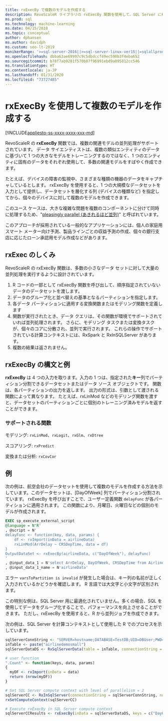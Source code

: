```yaml
---
title: rxExecBy で複数のモデルを作成する
description: RevoScaleR ライブラリの rxExecBy 関数を使用して、SQL Server に格納されているマシン データに対して複数のミニモデルを構築します。
ms.prod: sql
ms.technology: machine-learning
ms.date: 04/15/2018
ms.topic: conceptual
author: dphansen
ms.author: davidph
ms.custom: seo-lt-2019
monikerRange: '>=sql-server-2016||>=sql-server-linux-ver15||=sqlallproducts-allversions'
ms.openlocfilehash: dbba63ae69997c9c5dbdccf49ec590b3f4eba652
ms.sourcegitcommit: b78f7ab9281f570b87f96991ebd9a095812cc546
ms.translationtype: HT
ms.contentlocale: ja-JP
ms.lasthandoff: 01/31/2020
ms.locfileid: "73727485"
---
```

# <a name="creating-multiple-models-using-rxexecby"></a>rxExecBy を使用して複数のモデルを作成する
[!INCLUDE[appliesto-ss-xxxx-xxxx-xxx-md](../../includes/appliesto-ss-xxxx-xxxx-xxx-md.md)]

RevoScaleR の **rxExecBy** 関数では、複数の関連モデルの並列処理がサポートされています。 データ サイエンティストは、複数の類似エンティティのデータに基づいて 1 つの大きなモデルをトレーニングするのではなく、1 つのエンティティに固有のデータをそれぞれ使用して、多数の関連モデルをすばやく作成できます。 

たとえば、デバイスの障害の監視中、さまざまな種類の機器のデータをキャプチャしているとします。 rxExecBy を使用すると、1 つの大規模なデータセットを入力として提供し、データセットを層化する列 (デバイスの種類など) を指定してから、個々のデバイスに対して複数のモデルを作成できます。

このユース ケースは、大きな複雑な問題を複数のコンポーネントに分けて同時に処理するため、"[pleasingly parallel (あきれるほど並列)](https://en.wikipedia.org/wiki/Embarrassingly_parallel)" と呼ばれています。

このアプローチが採用されている一般的なアプリケーションには、個人の家庭用スマート メーター向け予測、製品ラインごとの収益予測の作成、個々の銀行支店に応じたローン承認用モデル作成などがあります。

## <a name="how-rxexec-works"></a>rxExec のしくみ

RevoScaleR の rxExecBy 関数は、多数の小さなデータ セットに対して大量の並列処理を実行するように設計されています。

1. R コードの一部として rxExecBy 関数を呼び出して、順序指定されていないデータのデータセットを渡します。
2. データのグループ化と並べ替えの基準となるパーティションを指定します。
3. 各データ パーティションに適用する変換関数またはモデリング関数を定義します
4. 関数が実行されたとき、データ クエリは、その関数が環境でサポートされていれば並列処理されます。 さらに、モデリング タスクまたは変換タスクが、個々のコアに分散され、並列で実行されます。 これらの操作でサポートされている計算コンテキストには、RxSpark と RxInSQLServer があります。
5. 複数の結果は返されません。

## <a name="rxexecby-syntax-and-examples"></a>rxExecBy の構文と例

**rxExecBy** は 4 つの入力を取ります。入力の 1 つは、指定された**キー**列でパーティション分割できるデータセットまたはデータ ソース オブジェクトです。 関数は、各パーティションの出力を返します。 出力の形式は、引数として渡される関数によって異なります。 たとえば、rxLinMod などのモデリング関数を渡すと、データセットのパーティションごとに個別のトレーニング済みモデルを返すことができます。

### <a name="supported-functions"></a>サポートされる関数

モデリング: `rxLinMod`、`rxLogit`、`rxGlm`、`rxDtree`

スコアリング: `rxPredict`

変換または分析: `rxCovCor`

## <a name="example"></a>例

次の例は、航空会社のデータセットを使用して複数のモデルを作成する方法を示しています。このデータセットは、[DayOfWeek] 列でパーティション分割されています。 rxExecBy を呼び出すことで、ユーザー定義関数 `delayFunc` が各パーティションに適用されます。 この関数により、月曜日、火曜日などの個別のモデルが作成されます。

```sql
EXEC sp_execute_external_script
@language = N'R'
, @script = N'
delayFunc <- function(key, data, params) { 
    df <- rxImport(inData = airlineData) 
    rxLinMod(ArrDelay ~ CRSDepTime, data = df) 
} 
OutputDataSet <- rxExecBy(airlineData, c("DayOfWeek"), delayFunc)
'
, @input_data_1 = N'select ArrDelay, DayOfWeek, CRSDepTime from AirlineDemoSmall]'
, @input_data_1_name = N'airlineData'

```

エラー `varsToPartition is invalid` が発生した場合は、キー列の名前が正しく入力されているかどうかを確認します。 R 言語では大文字と小文字が区別されます。

この特別な例は、SQL Server 用に最適化されていません。多くの場合、SQL を使用してデータをグループ化することで、パフォーマンスを向上させることができます。 ただし、rxExecBy を使用すると、R から並列ジョブを作成できます。

次の例は、SQL Server を計算コンテキストとして使用した R でのプロセスを示しています。

```R
sqlServerConnString <- "SERVER=hostname;DATABASE=TestDB;UID=DBUser;PWD=Password;"
inTable <- paste("airlinedemosmall")
sqlServerDataDS <- RxSqlServerData(table = inTable, connectionString = sqlServerConnString)

# user function
".Count" <- function(keys, data, params)
{
  myDF <- rxImport(inData = data)
  return (nrow(myDF))
}

# Set SQL Server compute context with level of parallelism = 2
sqlServerCC <- RxInSqlServer(connectionString = sqlServerConnString, numTasks = 4)
rxSetComputeContext(sqlServerCC)

# Execute rxExecBy in SQL Server compute context
sqlServerCCResults <- rxExecBy(inData = sqlServerDataDS, keys = c("DayOfWeek"), func = .Count)
```


